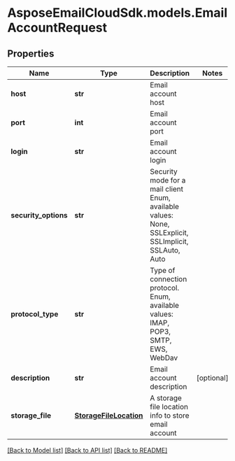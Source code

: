 # AsposeEmailCloudSdk.models.EmailAccountRequest
## Properties
Name | Type | Description | Notes
------------ | ------------- | ------------- | -------------
**host** | **str** | Email account host              | 
**port** | **int** | Email account port              | 
**login** | **str** | Email account login              | 
**security_options** | **str** | Security mode for a mail client Enum, available values: None, SSLExplicit, SSLImplicit, SSLAuto, Auto | 
**protocol_type** | **str** | Type of connection protocol. Enum, available values: IMAP, POP3, SMTP, EWS, WebDav | 
**description** | **str** | Email account description              | [optional] 
**storage_file** | [**StorageFileLocation**](StorageFileLocation.md) | A storage file location info to store email account              | 



[[Back to Model list]](README.md#documentation-for-models) [[Back to API list]](README.md#documentation-for-api-endpoints) [[Back to README]](README.md)


